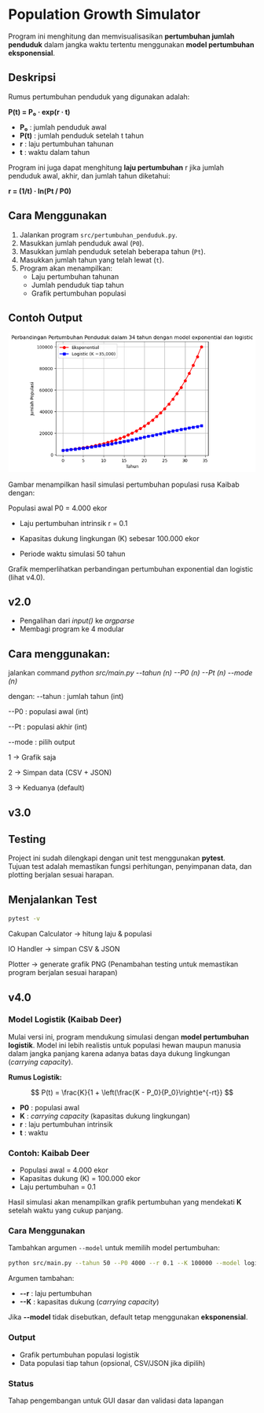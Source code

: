 # Population Growth Simulator

Program ini menghitung dan memvisualisasikan **pertumbuhan jumlah penduduk** dalam jangka waktu tertentu menggunakan **model pertumbuhan eksponensial**.

## Deskripsi
Rumus pertumbuhan penduduk yang digunakan adalah:

**P(t) = P₀ · exp(r · t)**

- **P₀** : jumlah penduduk awal  
- **P(t)** : jumlah penduduk setelah t tahun  
- **r** : laju pertumbuhan tahunan  
- **t** : waktu dalam tahun  

Program ini juga dapat menghitung **laju pertumbuhan** r jika jumlah penduduk awal, akhir, dan jumlah tahun diketahui:

**r = (1/t) · ln(Pt / P0)**

## Cara Menggunakan
1. Jalankan program `src/pertumbuhan_penduduk.py`.
2. Masukkan jumlah penduduk awal (`P0`).
3. Masukkan jumlah penduduk setelah beberapa tahun (`Pt`).
4. Masukkan jumlah tahun yang telah lewat (`t`).
5. Program akan menampilkan:
   - Laju pertumbuhan tahunan
   - Jumlah penduduk tiap tahun
   - Grafik pertumbuhan populasi

## Contoh Output
![Plot Pertumbuhan Penduduk](plots/perbandingan.png)

Gambar menampilkan hasil simulasi pertumbuhan populasi rusa Kaibab dengan:

Populasi awal P0 = 4.000 ekor

- Laju pertumbuhan intrinsik r = 0.1

- Kapasitas dukung lingkungan (K) sebesar 100.000 ekor

- Periode waktu simulasi 50 tahun

Grafik memperlihatkan perbandingan pertumbuhan exponential dan logistic (lihat v4.0).


## v2.0
- Pengalihan dari *input()* ke *argparse*
- Membagi program ke 4 modular

## Cara menggunakan:
jalankan command *python src/main.py --tahun (n) --P0 (n) --Pt (n) --mode (n)*

dengan:
--tahun : jumlah tahun (int)

--P0 : populasi awal (int)

--Pt : populasi akhir (int)

--mode : pilih output

1 → Grafik saja

2 → Simpan data (CSV + JSON)

3 → Keduanya (default)


## v3.0
## Testing

Project ini sudah dilengkapi dengan unit test menggunakan **pytest**.  
Tujuan test adalah memastikan fungsi perhitungan, penyimpanan data, dan plotting berjalan sesuai harapan.

## Menjalankan Test
```bash
pytest -v
```
Cakupan
Calculator → hitung laju & populasi

IO Handler → simpan CSV & JSON


Plotter → generate grafik PNG
(Penambahan testing untuk memastikan program berjalan sesuai harapan)

## v4.0

### Model Logistik (Kaibab Deer)

Mulai versi ini, program mendukung simulasi dengan **model pertumbuhan logistik**. Model ini lebih realistis untuk populasi hewan maupun manusia dalam jangka panjang karena adanya batas daya dukung lingkungan (*carrying capacity*).

**Rumus Logistik:**

$$
P(t) = \frac{K}{1 + \left(\frac{K - P_0}{P_0}\right)e^{-rt}}
$$

* **P0** : populasi awal
* **K** : *carrying capacity* (kapasitas dukung lingkungan)
* **r** : laju pertumbuhan intrinsik
* **t** : waktu

### Contoh: Kaibab Deer

* Populasi awal = 4.000 ekor
* Kapasitas dukung (K) = 100.000 ekor
* Laju pertumbuhan = 0.1

Hasil simulasi akan menampilkan grafik pertumbuhan yang mendekati **K** setelah waktu yang cukup panjang.

### Cara Menggunakan

Tambahkan argumen `--model` untuk memilih model pertumbuhan:

```bash
python src/main.py --tahun 50 --P0 4000 --r 0.1 --K 100000 --model logistic
```

Argumen tambahan:

* **--r** : laju pertumbuhan
* **--K** : kapasitas dukung (*carrying capacity*)

Jika **--model** tidak disebutkan, default tetap menggunakan **eksponensial**.

### Output

* Grafik pertumbuhan populasi logistik
* Data populasi tiap tahun (opsional, CSV/JSON jika dipilih)

### Status

Tahap pengembangan untuk GUI dasar dan validasi data lapangan




